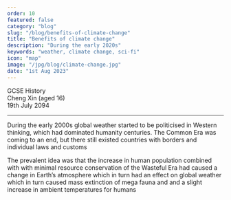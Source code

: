 ```yaml
---
order: 10
featured: false
category: "blog"
slug: "/blog/benefits-of-climate-change"
title: "Benefits of climate change"
description: "During the early 2020s"
keywords: "weather, climate change, sci-fi"
icon: "map"
image: "/jpg/blog/climate-change.jpg"
date: "1st Aug 2023"
---
```

GCSE History  
Cheng Xin (aged 16)  
19th July 2094

---

During the early 2000s global weather started to be politicised in Western thinking, which had dominated humanity centuries. The Common Era was coming to an end, but there still existed countries with borders and individual laws and customs

The prevalent idea was that the increase in human population combined with with minimal resource conservation of the Wasteful Era had caused a change in Earth’s atmosphere which in turn had an effect on global weather which in turn caused mass extinction of mega fauna and and a slight increase in ambient temperatures for humans
